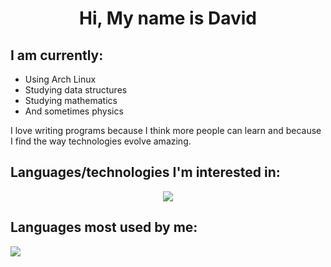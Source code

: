 <h1 align="center"> Hi, My name is David</h1>
<h2>I am currently:</h2>
<ul>
  <li>Using Arch Linux</li>
  <li>Studying data structures</li>
  <li>Studying mathematics</li>
  <li>And sometimes physics</li>
</ul>
<p>I love writing programs because I think more people can learn and because I find the way technologies evolve amazing.</p>
<h2>Languages/technologies I'm interested in:</h2>
<p align="center">
  <img src="https://skillicons.dev/icons?i=git,python,c,cpp,cs,html,css,js,bash,linux,neovim,arduino,haskell,lua"/>
</p>
<h2>Languages most used by me:</h2>
<img src="https://github-readme-stats.vercel.app/api/top-langs/?username=David73-Coloa&langs_count=10&layout=compact"/>
